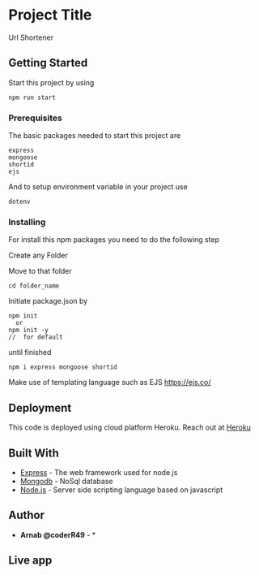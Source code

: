 # Project Title

Url Shortener

## Getting Started

Start this project by using

```
npm run start
```

### Prerequisites

The basic packages needed to start this project are

```
express
mongoose
shortid
ejs
```
And to setup environment variable in your project use

```
dotenv
```
### Installing

For install this npm packages you need to do the following step

Create any Folder

Move to that folder

```
cd folder_name
```

Initiate package.json by

```
npm init
  or
npm init -y
//  for default  
```
until finished
```
npm i express mongoose shortid

```

Make use of templating language such as EJS
https://ejs.co/

## Deployment

This code is deployed using cloud platform Heroku.
Reach out at [Heroku](https://www.heroku.com)

## Built With

* [Express](https://expressjs.com/) - The web framework used for node.js
* [Mongodb](https://www.mongodb.com/) - NoSql database
* [Node.js](https://www.mongodb.com/) - Server side scripting language based on javascript

## Author

* **Arnab @coderR49** - *

## Live app
